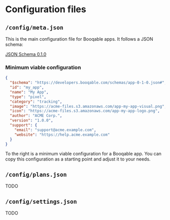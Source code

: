 # Configuration files

## `/config/meta.json`

This is the main configuration file for Booqable apps. It follows a JSON schema:

[JSON Schema 0.1.0](/schemas/app-0-1-0.json)

### Minimum viable configuration

```json
{
  "$schema": "https://developers.booqable.com/schemas/app-0-1-0.json#",
  "id": "my_app",
  "name": "My App",
  "type": "pixel",
  "category": "tracking",
  "image": "https://acme-files.s3.amazonaws.com/app-my-app-visual.png",
  "icon": "https://acme-files.s3.amazonaws.com/app-my-app-logo.png",
  "author": "ACME Corp.",
  "version": "1.0.0",
  "support": {
    "email": "support@acme.example.com",
    "website": "https://help.acme.example.com"
  }
}
```

To the right is a minimum viable configuration for a Booqable app. You can copy this configuration as a starting point and adjust it to your needs.

## `/config/plans.json`

TODO

## `/config/settings.json`

TODO
